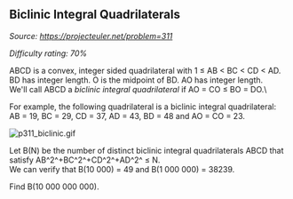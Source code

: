 Biclinic Integral Quadrilaterals
--------------------------------

*Source: https://projecteuler.net/problem=311*


*Difficulty rating: 70%*

ABCD is a convex, integer sided quadrilateral with 1 ≤ AB \< BC \< CD \<
AD.\
 BD has integer length. O is the midpoint of BD. AO has integer length.\
 We'll call ABCD a *biclinic integral quadrilateral* if AO = CO ≤ BO =
DO.\

For example, the following quadrilateral is a biclinic integral
quadrilateral:\
 AB = 19, BC = 29, CD = 37, AD = 43, BD = 48 and AO = CO = 23.

![p311\_biclinic.gif](project/images/p311_biclinic.gif)

Let B(N) be the number of distinct biclinic integral quadrilaterals ABCD
that satisfy AB^2^+BC^2^+CD^2^+AD^2^ ≤ N.\
 We can verify that B(10 000) = 49 and B(1 000 000) = 38239.

Find B(10 000 000 000).
